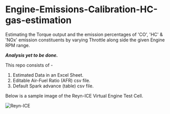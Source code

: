# Engine-Emissions-Calibration-HC-gas-estimation
Estimating the Torque output and the emission percentages of 'CO', 'HC' & 'NOx' emission constituents by varying Throttle along side the given Engine RPM range.

***Analysis yet to be done.***

This repo consists of -
  1. Estimated Data in an Excel Sheet.
  2. Editable Air-Fuel Ratio (AFR) csv file.
  3. Default Spark advance (table) csv file.

Below is a sample image of the Reyn-ICE Virtual Engine Test Cell.

![Reyn-ICE](https://user-images.githubusercontent.com/68963724/90239308-e9cead80-de44-11ea-9564-4e8c34d11eb9.png)

